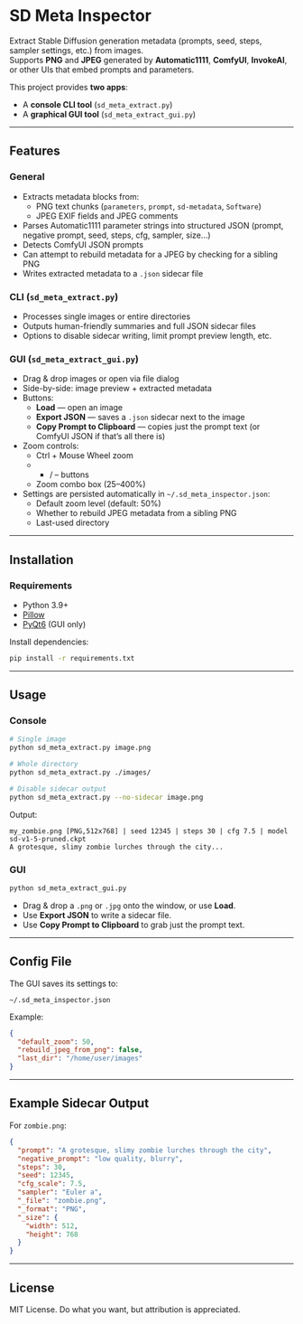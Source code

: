 # SD Meta Inspector

Extract Stable Diffusion generation metadata (prompts, seed, steps, sampler settings, etc.) from images.  
Supports **PNG** and **JPEG** generated by **Automatic1111**, **ComfyUI**, **InvokeAI**, or other UIs that embed prompts and parameters.

This project provides **two apps**:
- A **console CLI tool** (`sd_meta_extract.py`)
- A **graphical GUI tool** (`sd_meta_extract_gui.py`)

---

## Features

### General
- Extracts metadata blocks from:
  - PNG text chunks (`parameters`, `prompt`, `sd-metadata`, `Software`)
  - JPEG EXIF fields and JPEG comments
- Parses Automatic1111 parameter strings into structured JSON (prompt, negative prompt, seed, steps, cfg, sampler, size…)
- Detects ComfyUI JSON prompts
- Can attempt to rebuild metadata for a JPEG by checking for a sibling PNG
- Writes extracted metadata to a `.json` sidecar file

### CLI (`sd_meta_extract.py`)
- Processes single images or entire directories
- Outputs human-friendly summaries and full JSON sidecar files
- Options to disable sidecar writing, limit prompt preview length, etc.

### GUI (`sd_meta_extract_gui.py`)
- Drag & drop images or open via file dialog
- Side-by-side: image preview + extracted metadata
- Buttons:
  - **Load** — open an image
  - **Export JSON** — saves a `.json` sidecar next to the image
  - **Copy Prompt to Clipboard** — copies just the prompt text (or ComfyUI JSON if that’s all there is)
- Zoom controls:
  - Ctrl + Mouse Wheel zoom
  - + / – buttons
  - Zoom combo box (25–400%)
- Settings are persisted automatically in `~/.sd_meta_inspector.json`:
  - Default zoom level (default: 50%)
  - Whether to rebuild JPEG metadata from a sibling PNG
  - Last-used directory

---

## Installation

### Requirements
- Python 3.9+
- [Pillow](https://pypi.org/project/Pillow/)  
- [PyQt6](https://pypi.org/project/PyQt6/) (GUI only)

Install dependencies:

```bash
pip install -r requirements.txt
```

---

## Usage

### Console
```bash
# Single image
python sd_meta_extract.py image.png

# Whole directory
python sd_meta_extract.py ./images/

# Disable sidecar output
python sd_meta_extract.py --no-sidecar image.png
```

Output:
```
my_zombie.png [PNG,512x768] | seed 12345 | steps 30 | cfg 7.5 | model sd-v1-5-pruned.ckpt
A grotesque, slimy zombie lurches through the city...
```

### GUI
```bash
python sd_meta_extract_gui.py
```

- Drag & drop a `.png` or `.jpg` onto the window, or use **Load**.
- Use **Export JSON** to write a sidecar file.
- Use **Copy Prompt to Clipboard** to grab just the prompt text.

---

## Config File

The GUI saves its settings to:

```
~/.sd_meta_inspector.json
```

Example:
```json
{
  "default_zoom": 50,
  "rebuild_jpeg_from_png": false,
  "last_dir": "/home/user/images"
}
```

---

## Example Sidecar Output

For `zombie.png`:

```json
{
  "prompt": "A grotesque, slimy zombie lurches through the city",
  "negative_prompt": "low quality, blurry",
  "steps": 30,
  "seed": 12345,
  "cfg_scale": 7.5,
  "sampler": "Euler a",
  "_file": "zombie.png",
  "_format": "PNG",
  "_size": {
    "width": 512,
    "height": 768
  }
}
```

---

## License
MIT License. Do what you want, but attribution is appreciated.
